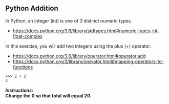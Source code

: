 ## Python Addition

In Python, an integer (int) is one of 3 distinct numeric types.  
- https://docs.python.org/3.6/library/stdtypes.html#numeric-types-int-float-complex  

In this exercise, you will add two integers using the plus (+) operator.
- https://docs.python.org/3.6/library/operator.html#operator.add
- https://docs.python.org/3/library/operator.html#mapping-operators-to-functions

```
>>> 2 + 2
4
```

**_Instructions:_**  
**Change the 0 so that total will equal 20.**
